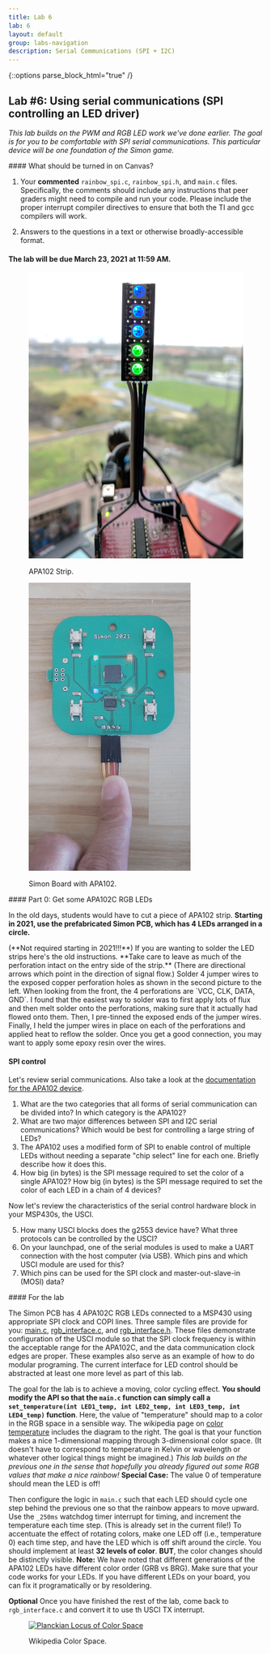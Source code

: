 ```yaml
---
title: Lab 6
lab: 6
layout: default
group: labs-navigation
description: Serial Communications (SPI + I2C)
---
```


{::options parse_block_html="true" /}

## Lab #6: Using serial communications (SPI controlling an LED driver)

_This lab builds on the PWM and RGB LED work we've done earlier. The goal is
for you to be comfortable with SPI serial communications. This particular
device will be one foundation of the Simon game._

<div class="alert alert-danger" role="alert">
#### What should be turned in on Canvas?

  1. Your **commented** `rainbow_spi.c`, `rainbow_spi.h`, and `main.c` files. Specifically, the
comments should include any instructions that peer graders might need to compile and run your
code. Please include the proper interrupt compiler directives to ensure that both the TI and
gcc compilers will work.

  2. Answers to the questions in a text or otherwise broadly-accessible format.

#### The lab will be due March 23, 2021 at 11:59 AM. 

</div>

<div class="row">
<div class="col-md-3 col-sm-6 col-xs-6">
<figure class="figure">
<a href="APA102-Strip-Front.jpg"> <img src="APA102-Strip-Front.jpg"
    class="figure-img img-fluid rounded" alt="APA102 Strip"></a>
<figcaption class="figure-caption"><p>APA102 Strip.</p></figcaption>
</figure>
<figure class="figure">
<a href="simon.gif"> <img src="simon.gif"
    class="figure-img img-fluid rounded" alt="Simon Board"></a>
<figcaption class="figure-caption"><p>Simon Board with APA102.</p></figcaption>
</figure>

</div>
<div class="col-md-9 col-sm-12 col-xs-12">
#### Part 0: Get some APA102C RGB LEDs

In the old days, students would have to cut a piece of APA102 strip. **Starting
in 2021, use the prefabricated Simon PCB, which has 4 LEDs arranged in a circle.**

<div class="alert alert-danger" role="alert">
(**Not required starting in 2021!!!**) If you are wanting to solder the LED strips here's the
old instructions. **Take care to leave as much of the perforation intact on the entry side of
the strip.** (There are directional arrows which point in the direction of signal flow.) Solder
4 jumper wires to the exposed copper perforation holes as shown in the second picture to the
left. When looking from the front, the 4 perforations are `VCC, CLK, DATA, GND`. I found that
the easiest way to solder was to first apply lots of flux and then melt solder onto the
perforations, making sure that it actually had flowed onto them. Then, I pre-tinned the exposed
ends of the jumper wires.  Finally, I held the jumper wires in place on each of the
perforations and applied heat to reflow the solder. Once you get a good connection, you may
want to apply some epoxy resin over the wires.
</div>
</div>

#### SPI control

Let's review serial communications. Also take a look at the [documentation for the APA102
device](https://www.adafruit.com/product/2343).

<ol class="questions">
<li>What are the two categories that all forms of serial communication can be divided into?
In which category is the APA102?</li>
<li>What are two major differences between SPI and I2C serial communications? Which would be
best for controlling a large string of LEDs?</li>
<li>The APA102 uses a modified form of SPI to enable control of multiple LEDs without needing a
separate "chip select" line for each one. Briefly describe how it does this.</li>
<li>How big (in bytes) is the SPI message required to set the color of a single APA102? How
big (in bytes) is the SPI message required to set the color of each LED in a chain of 4
devices?</li>
</ol>

Now let's review the characteristics of the serial control hardware block
in your MSP430s, the USCI.

<ol class="questions" start="5">
<li>How many USCI blocks does the g2553 device have? What three protocols can be controlled by
the USCI?</li>
<li>On your launchpad, one of the serial modules is used to make a UART connection with the
host computer (via USB). Which pins and which USCI module are used for this? </li>
<li>Which pins can be used for the SPI clock and master-out-slave-in (MOSI)
data?</li>
</ol>


<div class="row">
<div class="col-md-9 col-sm-12 col-xs-12">
#### For the lab

The Simon PCB has 4 APA102C RGB LEDs connected to a MSP430 using appropriate 
SPI clock and COPI lines. Three sample files are provide for you: [main.c](main.c),
[rgb_interface.c](rgb_interface.c), and [rgb_interface.h](rgb_interface.h). These files
demonstrate configuration of the USCI module so that the SPI clock frequency is within the
acceptable range for the APA102C, and the data communication clock edges are proper. These
examples also serve as an example of how to do modular programing. The current interface
for LED control should be abstracted at least one more level as part of this lab.

The goal for the lab is to achieve a moving, color cycling effect.
**You should modify the API so that the `main.c` function can simply call a 
`set_temperature(int LED1_temp, int LED2_temp, int LED3_temp, int LED4_temp)` function**.
Here, the value of "temperature" should map to a color in the RGB space in a sensible way.
The wikipedia page on [color temperature](https://en.wikipedia.org/wiki/Color_temperature) includes
the diagram to the right. The goal is that your function makes a nice 1-dimensional mapping 
through 3-dimensional color space. (It doesn't have to correspond to temperature in Kelvin
or wavelength or whatever other logical things might be imagined.)
_This lab builds on the previous one in the sense that hopefully you already
figured out some RGB values that make a nice rainbow!_
**Special Case:** The value 0 of temperature should mean the LED is off!

Then configure the logic in `main.c` such that each LED should cycle one step behind the 
previous one so that the rainbow appears to move upward. Use the `_250ms` watchdog timer interrupt for timing, and increment
the temperature each time step. (This is already set in the current file!)
To accentuate the effect of rotating colors, make one LED off (i.e., temperature 0) each time step, 
and have the LED which is off shift around the circle.
You should implement at least **32 levels of color**. **BUT**, the color changes should be distinctly visible. 
 **Note:** We have noted that different generations
of the APA102 LEDs have different color order (GRB vs BRG). Make sure that your code works
for your LEDs. If you have different LEDs on your board, you can fix it programatically
or by resoldering.

**Optional** Once you have finished the rest of the lab, come back to `rgb_interface.c` and
convert it to use th USCI TX interrupt.
</div>
<div class="col-md-3 col-sm-6 col-xs-6">
<figure class="figure">
<a href="https://en.wikipedia.org/wiki/Color_temperature#/media/File:PlanckianLocus.png"> <img src="https://en.wikipedia.org/wiki/Color_temperature#/media/File:PlanckianLocus.png"
    class="figure-img img-fluid rounded" alt="Planckian Locus of Color Space"></a>
<figcaption class="figure-caption"><p>Wikipedia Color Space.</p></figcaption>
</figure>
</div>
</div>
